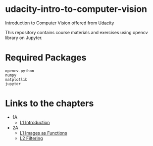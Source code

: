 # udacity-intro-to-computer-vision
Introduction to Computer Vision offered from [Udacity](https://www.udacity.com/course/introduction-to-computer-vision--ud810)

This repository contains course materials and exercises using opencv library on Jupyter.

# Required Packages
```
opencv-python
numpy
matplotlib
jupyter
``` 

# Links to the chapters
* 1A
    * [L1 Introduction](notes/1A/L1_Introduction.ipynb)
* 2A
    * [L1 Images as Functions](notes/2A/L1_Images_as_Functions.ipynb)
    * [L2 Filtering](notes/2B/L2_Filtering)